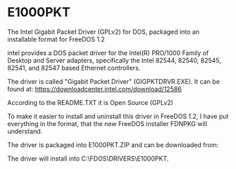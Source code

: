 # E1000PKT
The Intel Gigabit Packet Driver (GPLv2) for DOS, packaged into an installable format for FreeDOS 1.2

intel provides a DOS packet driver for the Intel(R) PRO/1000 Family of Desktop and Server adapters, specifically the Intel 82544, 82540, 82545, 82541, and 82547 based Ethernet controllers.

The driver is called "Gigabit Packet Driver" (GIGPKTDRVR.EXE).
It can be found at: https://downloadcenter.intel.com/download/12586

According to the README.TXT it is Open Source (GPLv2)

To make it easier to install and uninstall this driver in FreeDOS 1.2, I have put everything in the format, that the new FreeDOS installer FDNPKG will understand. 

The driver is packaged into E1000PKT.ZIP and can be downloaded from:


The driver will install into C:\FDOS\DRIVERS\E1000PKT.
